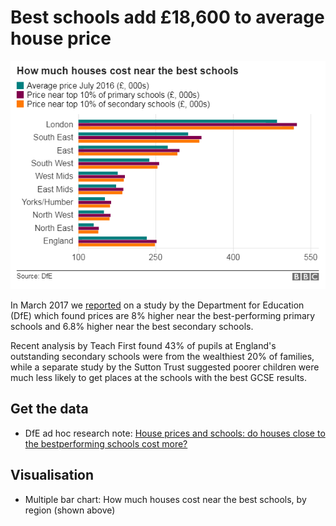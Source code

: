 # Best schools add £18,600 to average house price

![](https://raw.githubusercontent.com/BBC-Data-Unit/house-prices-schools/master/How%20much%20houses%20cost%20near%20the%20best%20schools.png)

In March 2017 we [reported](http://www.bbc.co.uk/news/uk-england-39327149) on a study by the Department for Education (DfE) which found prices are 8% higher near the best-performing primary schools and 6.8% higher near the best secondary schools.

Recent analysis by Teach First found 43% of pupils at England's outstanding secondary schools were from the wealthiest 20% of families, while a separate study by the Sutton Trust suggested poorer children were much less likely to get places at the schools with the best GCSE results.

## Get the data

* DfE ad hoc research note: [House prices and schools: do houses close to the bestperforming schools cost more?](https://www.gov.uk/government/uploads/system/uploads/attachment_data/file/600623/House_prices_and_schools.pdf)

## Visualisation

* Multiple bar chart: How much houses cost near the best schools, by region (shown above)
